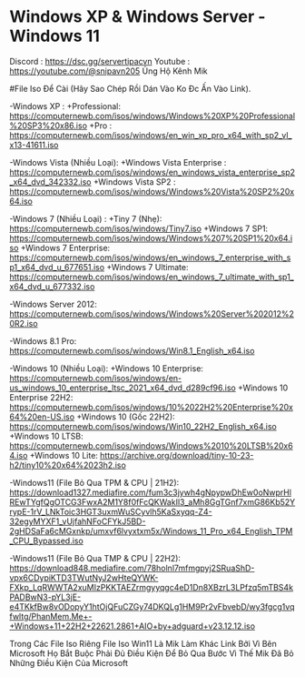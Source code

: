# Windows XP & Windows Server - Windows 11
Discord : https://dsc.gg/servertipacvn
Youtube : https://youtube.com/@snipavn205
Ủng Hộ Kênh Mik

#File Iso Để Cài (Hãy Sao Chép Rồi Dán Vào Ko Đc Ấn Vào Link).

-Windows XP : 
+Professional:
https://computernewb.com/isos/windows/Windows%20XP%20Professional%20SP3%20x86.iso
+Pro :
https://computernewb.com/isos/windows/en_win_xp_pro_x64_with_sp2_vl_x13-41611.iso

-Windows Vista (Nhiều Loại):
+Windows Vista Enterprise :
https://computernewb.com/isos/windows/en_windows_vista_enterprise_sp2_x64_dvd_342332.iso
+Windows Vista SP2 :
https://computernewb.com/isos/windows/Windows%20Vista%20SP2%20x64.iso

-Windows 7 (Nhiều Loại) :
+Tiny 7 (Nhẹ):
https://computernewb.com/isos/windows/Tiny7.iso
+Windows 7 SP1:
https://computernewb.com/isos/windows/Windows%207%20SP1%20x64.iso
+Windows 7 Enterprise: https://computernewb.com/isos/windows/en_windows_7_enterprise_with_sp1_x64_dvd_u_677651.iso
+Windows 7 Ultimate: https://computernewb.com/isos/windows/en_windows_7_ultimate_with_sp1_x64_dvd_u_677332.iso

-Windows Server 2012:
https://computernewb.com/isos/windows/Windows%20Server%202012%20R2.iso

-Windows 8.1
Pro:
https://computernewb.com/isos/windows/Win8.1_English_x64.iso

-Windows 10 (Nhiều Loại):
+Windows 10 Enterprise:
https://computernewb.com/isos/windows/en-us_windows_10_enterprise_ltsc_2021_x64_dvd_d289cf96.iso
+Windows 10 Enterprise 22H2:
https://computernewb.com/isos/windows/10%2022H2%20Enterprise%20x64%20en-US.iso
+Windows 10 (Gốc 22H2):
https://computernewb.com/isos/windows/Win10_22H2_English_x64.iso
+Windows 10 LTSB:
https://computernewb.com/isos/windows/Windows%2010%20LTSB%20x64.iso
+Windows 10 Lite:
https://archive.org/download/tiny-10-23-h2/tiny10%20x64%2023h2.iso

-Windows11 (File Bỏ Qua TPM & CPU | 21H2):
https://download1327.mediafire.com/fum3c3jywh4gNpypwDhEw0oNwprHlREwTYgfQgOTCG3FwxA2M1Y8f0fFcQKWakIl3_aMh8GgTGnf7xmG86Kb52YrypE-1rV_LNkToic3HGT3uxmWuSCyvlh5KaSxyqq-Z4-32egyMYXF1_vUjfahNFoCFYkJ5BD-2gHDSaFa6cMGxnkp/umxvf6lvyxtxm5x/Windows_11_Pro_x64_English_TPM_CPU_Bypassed.iso

-Windows11 (File Bỏ Qua TMP & CPU | 22H2):
https://download848.mediafire.com/78holnl7mfmgpyj2SRuaShD-vpx6CDypiKTD3TWutNyJ2wHteQYWK-FXkp_LqRWWTA2xuMIzPKKTAEZrmgyyqgc4eD1Dn8XBzrL3LPfzq5mTBS4kPADBwN3-pYL3jE-e4TKkfBw8vODopyY1htOjQFuCZGy74DKQLg1HM9Pr2vFbvebD/wy3fgcg1vqfwltg/PhanMem.Me+-+Windows+11+22H2+22621.2861+AIO+by+adguard+v23.12.12.iso


Trong Các File Iso Riêng File Iso Win11 Là Mik Làm Khác Link Bởi Vì Bên Microsoft Họ Bắt Buộc Phải Đủ Điều Kiện Để Bỏ Qua Bước Vì Thế Mik Đã Bỏ Những Điều Kiện Của Microsoft



